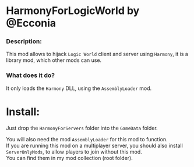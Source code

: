 # HarmonyForLogicWorld by @Ecconia

### Description:

This mod allows to hijack `Logic World` client and server using `Harmony`, it is a library mod, which other mods can use.

### What does it do?

It only loads the `Harmony` DLL, using the `AssemblyLoader` mod.

# Install:

Just drop the `HarmonyForServers` folder into the `GameData` folder.

You will also need the mod `AssemblyLoader` for this mod to function.\
If you are running this mod on a multiplayer server, you should also install `ServerOnlyMods`, to allow players to join without this mod.\
You can find them in my mod collection (root folder).

